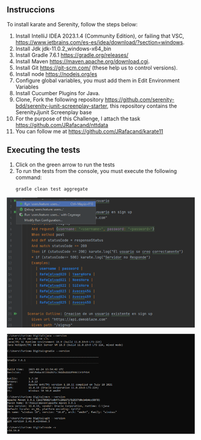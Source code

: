 ## Instruccions 

To install karate and Serenity, follow the steps below:
1. Install IntelliJ IDEA 2023.1.4 (Community Edition), or failing that VSC, https://www.jetbrains.com/es-es/idea/download/?section=windows.
2. Install Jdk jdk-11.0.2_windows-x64_bin
3. Install Gradle 7.6.1 https://gradle.org/releases/
4. Install Maven https://maven.apache.org/download.cgi.
5. Install Git https://git-scm.com/ (these help us to control versions).
6. Install node https://nodejs.org/es
7. Configure global variables, you must add them in Edit Environment Variables
8. Install Cucumber Plugins for Java.
9. Clone, Fork the following repository
   https://github.com/serenity-bdd/serenity-junit-screenplay-starter, this repository contains the SerenityJjunit Screenplay base
10. For the purpose of this Challenge, I attach the task https://github.com/JRafacand/nttdata
11. You can follow me at https://github.com/JRafacand/karate11
## Executing the tests
1. Click on the green arrow to run the tests
2. To run the tests from the console, you must execute the following command:
   ```bash
   gradle clean test aggregate
   ```
![img.png](img.png)

![img_1.png](img_1.png)
